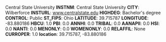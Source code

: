 
Central State University
**INSTNM**: Central State University 
**CITY**: Wilberforce 
**INSTURL**: www.centralstate.edu 
**HIGHDEG**: Bachelor's degree 
**CONTROL**: Public 
**ST_FIPS**: Ohio 
**LATITUDE**: 39.715787 
**LONGITUDE**: -83.880186 
**HBCU**: 1.0 
**PBI**: 0.0 
**ANNHI**: 0.0 
**TRIBAL**: 0.0 
**AANAPII**: 0.0 
**HSI**: 0.0 
**NANTI**: 0.0 
**MENONLY**: 0.0 
**WOMENONLY**: 0.0 
**RELAFFIL**: None 
**CURROPER**: 1.0 
**location**: 39.715787, -83.880186 